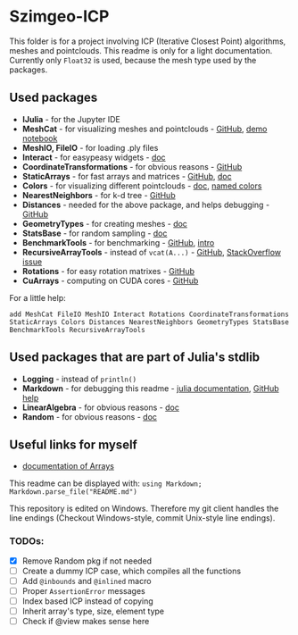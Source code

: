 # Szimgeo-ICP

This folder is for a project involving ICP (Iterative Closest Point) algorithms, meshes and pointclouds. This readme is only for a light documentation.
Currently only `Float32` is used, because the mesh type used by the packages.

## Used packages
* **IJulia** - for the Jupyter IDE
* **MeshCat** - for visualizing meshes and pointclouds - [GitHub](https://github.com/rdeits/MeshCat.jl), [demo notebook](https://github.com/rdeits/MeshCat.jl/blob/master/demo.ipynb)
* **MeshIO, FileIO** - for loading .ply files
* **Interact** - for easypeasy widgets - [doc](https://juliagizmos.github.io/Interact.jl/latest/)
* **CoordinateTransformations** - for obvious reasons - [GitHub](https://github.com/FugroRoames/CoordinateTransformations.jl)
* **StaticArrays** - for fast arrays and matrices - [GitHub](https://github.com/JuliaArrays/StaticArrays.jl), [doc](http://juliaarrays.github.io/StaticArrays.jl/stable/)
* **Colors** - for visualizing different pointclouds - [doc](http://juliagraphics.github.io/Colors.jl/stable/), [named colors](http://juliagraphics.github.io/Colors.jl/stable/namedcolors.html)
* **NearestNeighbors** - for k-d tree - [GitHub](https://github.com/KristofferC/NearestNeighbors.jl)
* **Distances** - needed for the above package, and helps debugging - [GitHub](https://github.com/JuliaStats/Distances.jl)
* **GeometryTypes** - for creating meshes - [doc](http://juliageometry.github.io/GeometryTypes.jl/latest/)
* **StatsBase** - for random sampling - [doc](http://juliastats.github.io/StatsBase.jl/stable/)
* **BenchmarkTools** - for benchmarking - [GitHub](https://github.com/JuliaCI/BenchmarkTools.jl), [intro](https://github.com/JuliaCI/BenchmarkTools.jl/blob/master/doc/manual.md)
* **RecursiveArrayTools** - instead of `vcat(A...)` - [GitHub](https://github.com/JuliaDiffEq/RecursiveArrayTools.jl), [StackOverflow issue](https://stackoverflow.com/questions/47021821/julia-flattening-array-of-array-tuples)
* **Rotations** - for easy rotation matrixes - [GitHub](https://github.com/FugroRoames/Rotations.jl)
* **CuArrays** - computing on CUDA cores - [GitHub](https://github.com/JuliaGPU/CuArrays.jl)

For a little help:

`add MeshCat FileIO MeshIO Interact Rotations CoordinateTransformations StaticArrays Colors Distances NearestNeighbors GeometryTypes StatsBase BenchmarkTools RecursiveArrayTools`

## Used packages that are part of Julia's stdlib
* **Logging** - instead of `println()`
* **Markdown** - for debugging this readme - [julia documentation](https://docs.julialang.org/en/v1/manual/documentation/), [GitHub help](https://guides.github.com/features/mastering-markdown/)
* **LinearAlgebra** - for obvious reasons - [doc](https://docs.julialang.org/en/v1/stdlib/LinearAlgebra/)
* **Random** - for obvious reasons - [doc](https://docs.julialang.org/en/v1/stdlib/Random/)

## Useful links for myself
* [documentation of Arrays](https://docs.julialang.org/en/v1/manual/arrays/)

This readme can be displayed with: `using Markdown; Markdown.parse_file("README.md")`

This repository is edited on Windows. Therefore my git client handles the line endings (Checkout Windows-style, commit Unix-style line endings).

### TODOs:
- [x] Remove Random pkg if not needed
- [ ] Create a dummy ICP case, which compiles all the functions
- [ ] Add `@inbounds` and `@inlined` macro
- [ ] Proper `AssertionError` messages
- [ ] Index based ICP instead of copying
- [ ] Inherit array's type, size, element type
- [ ] Check if @view makes sense here 